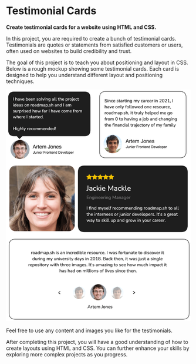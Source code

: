 # Testimonial Cards
**Create testimonial cards for a website using HTML and CSS.**

In this project, you are required to create a bunch of testimonial cards. Testimonials are quotes or statements from satisfied customers or users, often used on websites to build credibility and trust.

The goal of this project is to teach you about positioning and layout in CSS. Below is a rough mockup showing some testimonial cards. Each card is designed to help you understand different layout and positioning techniques.

![Example of a testimonial card](img/testimonial-card-example.webp)

Feel free to use any content and images you like for the testimonials.

After completing this project, you will have a good understanding of how to create layouts using HTML and CSS. You can further enhance your skills by exploring more complex projects as you progress.